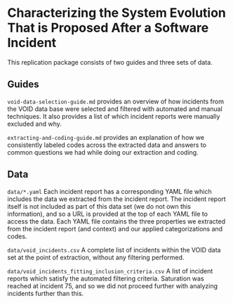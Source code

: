 # Characterizing the System Evolution That is Proposed After a Software Incident

This replication package consists of two guides and three sets of data.

## Guides

`void-data-selection-guide.md` provides an overview of how incidents from the VOID data base were selected and filtered with automated and manual techniques. It also provides a list of which incident reports were manually excluded and why.

`extracting-and-coding-guide.md` provides an explanation of how we consistently labeled codes across the extracted data and answers to common questions we had while doing our extraction and coding.

## Data

`data/*.yaml` Each incident report has a corresponding YAML file which includes the data we extracted from the incident report. The incident report itself is not included as part of this data set (we do not own this information), and so a URL is provided at the top of each YAML file to access the data. Each YAML file contains the three properties we extracted from the incident report (and context) and our applied categorizations and codes.

`data/void_incidents.csv` A complete list of incidents within the VOID data set at the point of extraction, without any filtering performed.

`data/void_incidents_fitting_inclusion_criteria.csv` A list of incident reports which satisfy the automated filtering criteria. Saturation was reached at incident 75, and so we did not proceed further with analyzing incidents further than this.
